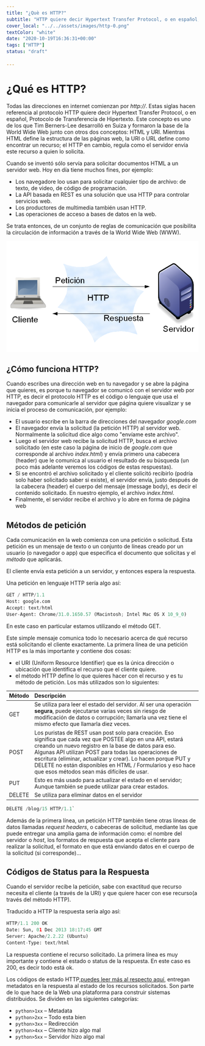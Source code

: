 ```yaml
---
title: "¿Què es HTTP?"
subtitle: "HTTP quiere decir Hypertext Transfer Protocol, o en español, Protocolo de Transferencia de Hipertexto. Se trata de un conjunto de reglas de comunicación que posibilita la circulación de información a través de la World Wide Web (WWW)."
cover_local: "../../assets/images/http-0.png"
textColor: "white"
date: "2020-10-19T16:36:31+00:00"
tags: ["HTTP"]
status: "draft"

---
```




# ¿Qué es HTTP?

Todas las direcciones en internet comienzan por *http://*. Estas siglas hacen referencia al protocolo HTTP quiere decir Hypertext Transfer Protocol, o en español, Protocolo de Transferencia de Hipertexto. Este concepto es uno de los que Tim Berners-Lee desarrolló en Suiza y formaron la base de la World Wide Web junto con otros dos conceptos: HTML y URI. Mientras HTML define la estructura de las páginas web, la URI o URL define como encontrar un recurso; el HTTP en cambio, regula como el servidor envía este recurso a quien lo solicita.

Cuando se inventó sólo servía para solicitar documentos HTML a un servidor web. Hoy en día tiene muchos fines, por ejemplo:

+ Los navegadore loo usan para solicitar cualquier tipo de archivo: de texto, de video, de código de programación.
+ La API basada en REST es una solución que usa HTTP para controlar servicios web.
+ Los productores de multimedia también usan HTTP.
+ Las operaciones de acceso a bases de datos en la web.

Se trata entonces, de un conjunto de reglas de comunicación que posibilita la circulación de información a través de la World Wide Web (WWW).




  ![what is http?](../../assets/images/http-3.png)

## ¿Cómo funciona HTTP?


Cuando escribes una dirección web en tu navegador y se abre la página que quieres, es porque tu navegador se comunicó con el servidor web por HTTP, es decir el protocolo HTTP es el código o lenguaje que usa el navegador para comunicarle al servidor que página quiere visualizar y se inicia el proceso de comunicación, por ejemplo:

+ El usuario escribe en la barra de direcciones del navegador *google.com*
+ El navegador envía la solicitud (la petición HTTP) al servidor web. Normalmente la solicitud dice algo como "envíame este archivo".
+ Luego el servidor web recibe la solicitud HTTP, busca el archivo solicitado (en este caso la página de inicio de *google.com* que corresponde al archivo *index.html*) y envía primero una cabecera (header) que le comunica al usuario el resultado de su búsqueda (un poco más adelante veremos los códigos de estas respuestas).
+ Si se encontró el archivo solicitado y el cliente solicitó recibirlo (podría solo haber solicitado saber si existe), el servidor envía, justo después de la cabecera (header) el cuerpo del mensaje (message body), es decir el contenido solicitado. En nuestro ejemplo, el archivo *index.html*.
+ Finalmente, el servidor recibe el archivo y lo abre en forma de página web 


## Métodos de petición

Cada comunicación en la web comienza con una petición o solicitud. Esta petición es un mensaje de texto o un conjunto de líneas creado por un usuario (o navegador o app) que especifica el documento que solicitas y el *método* que aplicarás.

 El cliente envía esta petición a un servidor, y entonces espera la respuesta.

Una petición en lenguaje HTTP sería algo así:

```python
GET / HTTP/1.1 
Host: google.com
Accept: text/html
User-Agent: Chrome/31.0.1650.57 (Macintosh; Intel Mac OS X 10_9_0)
```
En este caso en particular estamos utilizando el método GET. 

Este simple mensaje comunica todo lo necesario acerca de qué recurso está solicitando el cliente exactamente. La primera línea de una petición HTTP es la más importante y contiene dos cosas:

+ el URI (Uniform Resource Identifier) que es la única dirección o ubicación que identifica el recurso que el cliente quiere.
+ el método HTTP define lo que quieres hacer con el recurso y es tu método de petición. Los más utilizados son lo siguientes:

|**Método**    |**Descripción**    |
|:-------------|:--------------|
|GET          |Se utiliza para leer el estado del servidor. Al ser una operación **segura**, puede ejecutarse varias veces sin riesgo de modificación de datos o corrupción; llamarla una vez tiene el mismo efecto que llamarla diez veces.    |
|POST        |Los puristas de REST usan post solo para creación. Eso significa que cada vez que POSTEE algo en una API, estará creando un nuevo registro en la base de datos para eso. Algunas API utilizan POST para todas las operaciones de escritura (eliminar, actualizar y crear). Lo hacen porque PUT y DELETE no están disponibles en HTML / Formularios y eso hace que esos métodos sean más difíciles de usar.      |
|PUT      |Esto es más usado para actualizar el estado en el servidor; Aunque también se puede utilizar para crear estados.     |
|DELETE     |Se utiliza para eliminar datos en el servidor     |


```python
DELETE /blog/15 HTTP/1.1`
```
Además de la primera línea, un petición HTTP también tiene otras líneas de datos llamadas _request headers_, o cabeceras de solicitud, mediante las que puede entregar una amplia gama de información como: el nombre del servidor o _host_, los formatos de respuesta que acepta el cliente para realizar la solicitud, el formato en que está enviando datos en el cuerpo de la solicitud (si corresponde)...


## Códigos de Status para la Respuesta


Cuando el servidor recibe la petición, sabe con exactitud que recurso necesita el cliente (a través de la URI) y que quiere hacer con ese recurso(a través del método HTTP). 

Traducido a HTTP la respuesta sería algo así:

```python
HTTP/1.1 200 OK
Date: Sun, 01 Dec 2013 18:17:45 GMT
Server: Apache/2.2.22 (Ubuntu)
Content-Type: text/html
```

La respuesta contiene el recurso solicitado. La primera línea es muy importante y contiene el estado o status de la respuesta. En este caso es 200, es decir todo está ok.
 
Los códigos de estado HTTP,[puedes leer más al respecto aquí](https://developer.mozilla.org/es/docs/Web/HTTP/Status), entregan metadatos en la respuesta al estado de los recursos solicitados. Son parte de lo que hace de la Web una plataforma para construir sistemas distribuidos. Se dividen en las siguientes categorías:


+ `python>1xx` – Metadata
+ `python>2xx` – Todo esta bien
+ `python>3xx` – Redirección
+ `python>4xx` – Cliente hizo algo mal
+ `python>5xx` – Servidor hizo algo mal
